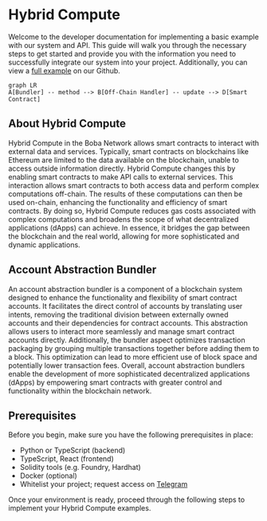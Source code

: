# Hybrid Compute

Welcome to the developer documentation for implementing a basic example with our system and API. This guide will walk you through the necessary steps to get started and provide you with the information you need to successfully integrate our system into your project. Additionally, you can view a [full example](https://github.com/bobanetwork/aa-hc-example) on our Github.


```mermaid
graph LR
A[Bundler] -- method --> B[Off-Chain Handler] -- update --> D[Smart Contract]
```

## About Hybrid Compute

Hybrid Compute in the Boba Network allows smart contracts to interact with external data and services. Typically, smart contracts on blockchains like Ethereum are limited to the data available on the blockchain, unable to access outside information directly. Hybrid Compute changes this by enabling smart contracts to make API calls to external services. This interaction allows smart contracts to both access data and perform complex computations off-chain. The results of these computations can then be used on-chain, enhancing the functionality and efficiency of smart contracts. By doing so, Hybrid Compute reduces gas costs associated with complex computations and broadens the scope of what decentralized applications (dApps) can achieve. In essence, it bridges the gap between the blockchain and the real world, allowing for more sophisticated and dynamic applications.

## Account Abstraction Bundler

An account abstraction bundler is a component of a blockchain system designed to enhance the functionality and flexibility of smart contract accounts. It facilitates the direct control of accounts by translating user intents, removing the traditional division between externally owned accounts and their dependencies for contract accounts. This abstraction allows users to interact more seamlessly and manage smart contract accounts directly. Additionally, the bundler aspect optimizes transaction packaging by grouping multiple transactions together before adding them to a block. This optimization can lead to more efficient use of block space and potentially lower transaction fees. Overall, account abstraction bundlers enable the development of more sophisticated decentralized applications (dApps) by empowering smart contracts with greater control and functionality within the blockchain network.

## Prerequisites

Before you begin, make sure you have the following prerequisites in place:

- Python or TypeScript (backend)
- TypeScript, React (frontend)
- Solidity tools (e.g. Foundry, Hardhat)
- Docker (optional)
- Whitelist your project; request access on [Telegram](https://t.me/+mf_-jwCkqOU3NmVh)

Once your environment is ready, proceed through the following steps to implement your Hybrid Compute examples.

